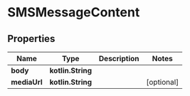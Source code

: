 
# SMSMessageContent

## Properties
| Name | Type | Description | Notes |
| ------------ | ------------- | ------------- | ------------- |
| **body** | **kotlin.String** |  |  |
| **mediaUrl** | **kotlin.String** |  |  [optional] |



